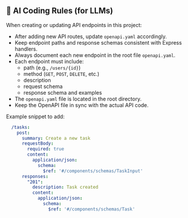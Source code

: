 ## 🤖 AI Coding Rules (for LLMs)

When creating or updating API endpoints in this project:
- After adding new API routes, update `openapi.yaml` accordingly.
- Keep endpoint paths and response schemas consistent with Express handlers.
- Always document each new endpoint in the root file `openapi.yaml`.
- Each endpoint must include:
  - path (e.g., `/users/{id}`)
  - method (`GET`, `POST`, `DELETE`, etc.)
  - description
  - request schema
  - response schema and examples
- The `openapi.yaml` file is located in the root directory.
- Keep the OpenAPI file in sync with the actual API code.

Example snippet to add:
```yaml
  /tasks:
    post:
      summary: Create a new task
      requestBody:
        required: true
        content:
          application/json:
            schema:
              $ref: '#/components/schemas/TaskInput'
      responses:
        "201":
          description: Task created
          content:
            application/json:
              schema:
                $ref: '#/components/schemas/Task'
